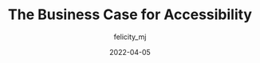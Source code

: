 ---
author: felicity_mj
date: 2022-04-05
permalink: false
publisher: tetralogical
tags:
  - accessibility
  - economics
target_url: https://tetralogical.com/blog/2022/04/05/business-case-for-accessibility/
title: The Business Case for Accessibility
---